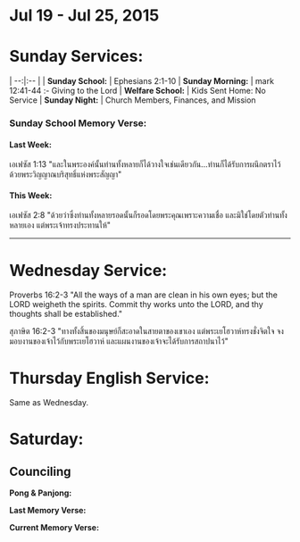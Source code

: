 # Jul 19 - Jul 25, 2015
# Sunday Services:

| --:|:-- |
| **Sunday School:**  |	Ephesians 2:1-10
| **Sunday Morning:** |	mark 12:41-44 :- Giving to the Lord
| **Welfare School:** |	Kids Sent Home: No Service
| **Sunday Night:**   | Church Members, Finances, and Mission

### Sunday School Memory Verse:
#### Last Week: 
เอเฟซัส 1:13 "และในพระองค์นั้นท่านทั้งหลายก็ได้วางใจเช่นเดียวกัน...ท่านก็ได้รับการผนึกตราไว้ด้วยพระวิญญาณบริสุทธิ์แห่งพระสัญญา"

#### This Week:
เอเฟซัส 2:8 "ด้วยว่าซึ่งท่านทั้งหลายรอดนั้นก็รอดโดยพระคุณเพราะความเชื่อ และมิใช่โดยตัวท่านทั้งหลายเอง แต่พระเจ้าทรงประทานให้"

---
# Wednesday Service:
Proverbs 16:2-3 "All the ways of a man are clean in his own eyes; but the LORD weigheth the spirits. Commit thy works unto the LORD, and thy thoughts shall be established."

สุภาษิต 16:2-3 "ทางทั้งสิ้นของมนุษย์ก็สะอาดในสายตาของเขาเอง แต่พระเยโฮวาห์ทรงชั่งจิตใจ จงมอบงานของเจ้าไว้กับพระเยโฮวาห์ และแผนงานของเจ้าจะได้รับการสถาปนาไว้"



# Thursday English Service:
Same as Wednesday.

# Saturday:

## Counciling

**Pong & Panjong:**


**Last Memory Verse:** 

**Current Memory Verse:**